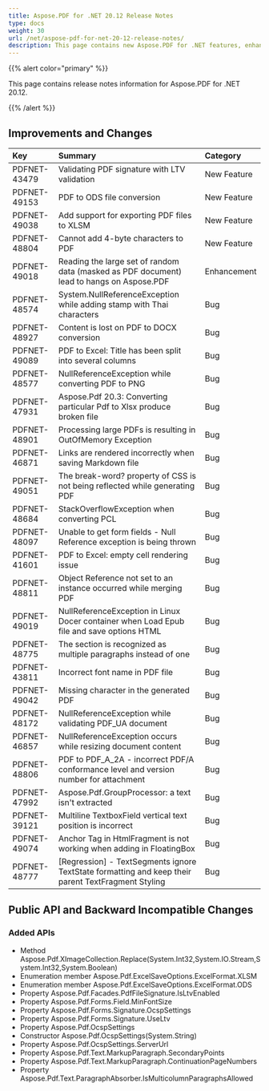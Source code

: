 ```yaml
---
title: Aspose.PDF for .NET 20.12 Release Notes
type: docs
weight: 30
url: /net/aspose-pdf-for-net-20-12-release-notes/
description: This page contains new Aspose.PDF for .NET features, enhancement, and bug fixes in 2020, version 20.12. 
---
```


{{% alert color="primary" %}}

This page contains release notes information for Aspose.PDF for .NET 20.12.

{{% /alert %}}
## **Improvements and Changes**

|**Key**|**Summary**|**Category**|
| :- | :- | :- |
|PDFNET-43479|Validating PDF signature with LTV validation|New Feature|
|PDFNET-49153|PDF to ODS file conversion|New Feature|
|PDFNET-49038|Add support for exporting PDF files to XLSM|New Feature|
|PDFNET-48804|Cannot add 4-byte characters to PDF|New Feature|
|PDFNET-49018|Reading the large set of random data (masked as PDF document) lead to hangs on Aspose.PDF|Enhancement|
|PDFNET-48574|System.NullReferenceException while adding stamp with Thai characters|Bug|
|PDFNET-48927|Content is lost on PDF to DOCX conversion|Bug|
|PDFNET-49089|PDF to Excel: Title has been split into several columns|Bug|
|PDFNET-48577|NullReferenceException while converting PDF to PNG|Bug|
|PDFNET-47931|Aspose.Pdf 20.3: Converting particular Pdf to Xlsx produce broken file|Bug|
|PDFNET-48901|Processing large PDFs is resulting in OutOfMemory Exception|Bug|
|PDFNET-46871|Links are rendered incorrectly when saving Markdown file|Bug|
|PDFNET-49051|The break-word? property of CSS is not being reflected while generating PDF|Bug|
|PDFNET-48684|StackOverflowException when converting PCL|Bug|
|PDFNET-48097|Unable to get form fields - Null Reference exception is being thrown|Bug|
|PDFNET-41601|PDF to Excel: empty cell rendering issue|Bug|
|PDFNET-48811|Object Reference not set to an instance occurred while merging PDF|Bug|
|PDFNET-49019|NullReferenceException in Linux Docer container when Load Epub file and save options HTML|Bug|
|PDFNET-48775|The section is recognized as multiple paragraphs instead of one|Bug|
|PDFNET-43811|Incorrect font name in PDF file|Bug|
|PDFNET-49042|Missing character in the generated PDF|Bug|
|PDFNET-48172|NullReferenceException while validating PDF_UA document|Bug|
|PDFNET-46857|NullReferenceException occurs while resizing document content|Bug|
|PDFNET-48806|PDF to PDF_A_2A - incorrect PDF/A conformance level and version number for attachment|Bug|
|PDFNET-47992|Aspose.Pdf.GroupProcessor: a text isn't extracted|Bug|
|PDFNET-39121|Multiline TextboxField vertical text position is incorrect|Bug|
|PDFNET-49074|Anchor Tag in HtmlFragment is not working when adding in FloatingBox|Bug|
|PDFNET-48777|[Regression] - TextSegments ignore TextState formatting and keep their parent TextFragment Styling|Bug|



## Public API and Backward Incompatible Changes ##

### Added APIs ###
* Method Aspose.Pdf.XImageCollection.Replace(System.Int32,System.IO.Stream,System.Int32,System.Boolean)
* Enumeration member Aspose.Pdf.ExcelSaveOptions.ExcelFormat.XLSM
* Enumeration member Aspose.Pdf.ExcelSaveOptions.ExcelFormat.ODS
* Property Aspose.Pdf.Facades.PdfFileSignature.IsLtvEnabled
* Property Aspose.Pdf.Forms.Field.MinFontSize
* Property Aspose.Pdf.Forms.Signature.OcspSettings
* Property Aspose.Pdf.Forms.Signature.UseLtv
* Property Aspose.Pdf.OcspSettings
* Constructor Aspose.Pdf.OcspSettings(System.String)
* Property Aspose.Pdf.OcspSettings.ServerUrl
* Property Aspose.Pdf.Text.MarkupParagraph.SecondaryPoints
* Property Aspose.Pdf.Text.MarkupParagraph.ContinuationPageNumbers
* Property Aspose.Pdf.Text.ParagraphAbsorber.IsMulticolumnParagraphsAllowed
